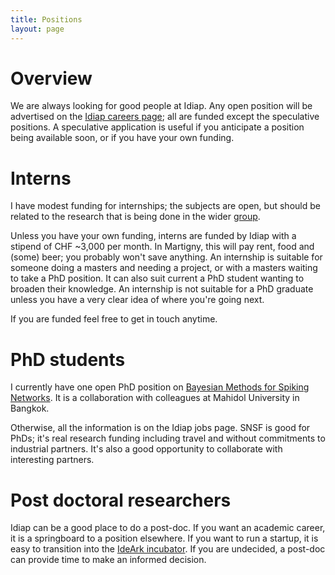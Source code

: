 ```yaml
---
title: Positions
layout: page
---
```


# Overview

We are always looking for good people at Idiap.  Any open position will be advertised on the [Idiap careers page](https://www.idiap.ch/en/careers); all are funded except the speculative positions.  A speculative application is useful if you anticipate a position being available soon, or if you have your own funding.

# Interns

I have modest funding for internships; the subjects are open, but should be related to the research that is being done in the wider [group](https://www.idiap.ch/en/scientific-research/audio-inference).

Unless you have your own funding, interns are funded by Idiap with a stipend of CHF ~3,000 per month.  In Martigny, this will pay rent, food and (some) beer; you probably won't save anything.  An internship is suitable for someone doing a masters and needing a project, or with a masters waiting to take a PhD position.  It can also suit current a PhD student wanting to broaden their knowledge.  An internship is not suitable for a PhD graduate unless you have a very clear idea of where you're going next.

If you are funded feel free to get in touch anytime.

# PhD students

I currently have one open PhD position on [Bayesian Methods for Spiking Networks](https://careers.werecruit.io/en/idiap/offres/phd---bayesian-methods-for-spiking-networks-57e954).  It is a collaboration with colleagues at Mahidol University in Bangkok.

Otherwise, all the information is on the Idiap jobs page.  SNSF is good for PhDs; it's real research funding including travel and without commitments to industrial partners.  It's also a good opportunity to collaborate with interesting partners.


# Post doctoral researchers

Idiap can be a good place to do a post-doc.  If you want an academic career, it is a springboard to a position elsewhere.  If you want to run a startup, it is easy to transition into the [IdeArk incubator](http://www.ideark.ch/en/).  If you are undecided, a post-doc can provide time to make an informed decision.

